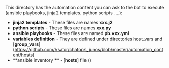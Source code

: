 This directory has the automation content you can ask to the bot to execute (ansible playbooks, jinja2 templates. python scripts ....):  
- **jinja2 templates** - These files are names **xxx.j2**
- **python scripts** - These files are names **xxx.py**
- **ansible playbooks** - These files are named **pb.xxx.yml**
- **variables definition** - They are defined under directories host_vars and [**group_vars**] (https://github.com/ksator/chatops_junos/blob/master/automation_content/hosts)  
- **ansible inventory ** - [**hosts**] file ()

